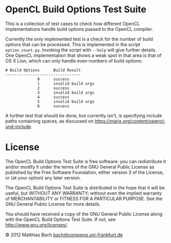 OpenCL Build Options Test Suite
===============================

This is a collection of test cases to check how different OpenCL implementations handle build options passed to the OpenCL compiler.

Currently the only implemented test is a check for the number of build options that can be processed. This is implemented in the script `option_count.py`. Invoking the script with `--help` will give further details. One OpenCL implementation that shows a weak spot in that area is that of OS X Lion, which can only handle even numbers of build options:

	# Build Options      Build Result
	---------------------------------
	              0      success
	              1      invalid build args
	              2      success
	              3      invalid build args
	              4      success
	              5      invalid build args
	              6      success

A further test that should be done, but currently isn't, is specifying include paths containing spaces, as discussed on https://marix.org/content/opencl-und-include.

License
=======

The OpenCL Build Options Test Suite is free software: you can redistribute it and/or modify
it under the terms of the GNU General Public License as published by
the Free Software Foundation, either version 3 of the License, or
(at your option) any later version.

The OpenCL Build Options Test Suite is distributed in the hope that it will be useful,
but WITHOUT ANY WARRANTY; without even the implied warranty of
MERCHANTABILITY or FITNESS FOR A PARTICULAR PURPOSE.  See the
GNU General Public License for more details.

You should have received a copy of the GNU General Public License
along with the OpenCL Build Options Test Suite.  If not, see <http://www.gnu.org/licenses/>.

&copy; 2012 Matthias Bach <bach@compeng.uni-frankfurt.de>
